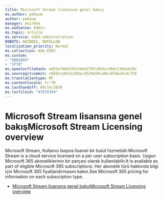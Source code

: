```yaml
---
title: Microsoft Stream lisansına genel bakış
ms.author: pebaum
author: pebaum
manager: mnirkhe
ms.audience: Admin
ms.topic: article
ms.service: o365-administration
ROBOTS: NOINDEX, NOFOLLOW
localization_priority: Normal
ms.collection: Adm_O365
ms.custom:
- "9001693"
- "3770"
ms.openlocfilehash: ed25e76647dfe59e9179fc05dccd9dc139ee639e
ms.sourcegitcommit: c6692ce0fa1358ec3529e59ca0ecdfdea4cdc759
ms.translationtype: MT
ms.contentlocale: tr-TR
ms.lasthandoff: 09/14/2020
ms.locfileid: "47675354"
---
```

# <a name="microsoft-stream-licensing-overview"></a><span data-ttu-id="b86cd-102">Microsoft Stream lisansına genel bakış</span><span class="sxs-lookup"><span data-stu-id="b86cd-102">Microsoft Stream Licensing overview</span></span>

<span data-ttu-id="b86cd-103">Microsoft Stream, Kullanıcı başına lisanslı bir bulut hizmetidir.</span><span class="sxs-lookup"><span data-stu-id="b86cd-103">Microsoft Stream is a cloud service licensed on a per user subscription basis.</span></span> <span data-ttu-id="b86cd-104">Uygun Microsoft 365 aboneliklerinin bir parçası olarak kullanılabilir.</span><span class="sxs-lookup"><span data-stu-id="b86cd-104">It is available as part of eligible Microsoft 365 subscriptions.</span></span> <span data-ttu-id="b86cd-105">Her abonelik türü hakkında bilgi için Microsoft 365 fiyatlandırmasını bakın.</span><span class="sxs-lookup"><span data-stu-id="b86cd-105">See Microsoft 365 pricing for information on each subscription type.</span></span>

- [<span data-ttu-id="b86cd-106">Microsoft Stream lisansına genel bakış</span><span class="sxs-lookup"><span data-stu-id="b86cd-106">Microsoft Stream Licensing overview</span></span>](https://docs.microsoft.com/stream/license-overview)